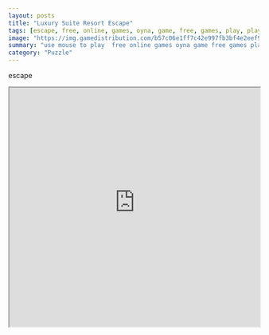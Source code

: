 ```yaml
---
layout: posts
title: "Luxury Suite Resort Escape"
tags: [escape, free, online, games, oyna, game, free, games, play, play, games]
image: "https://img.gamedistribution.com/b57c06e1ff7c42e997fb3bf4e2eef90a.jpg"
summary: "use mouse to play  free online games oyna game free games play play games"
category: "Puzzle"
---
```


escape

<iframe width="100%" height="480px;" src="https://flash.gamedistribution.com?game=b57c06e1ff7c42e997fb3bf4e2eef90a"></iframe>